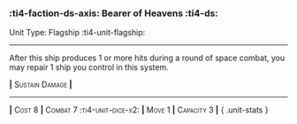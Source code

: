 ### :ti4-faction-ds-axis: **Bearer of Heavens** :ti4-ds:

Unit Type: Flagship :ti4-unit-flagship:

---

After this ship produces 1 or more hits during a round of space combat, you may repair 1 ship you control in this system.

__|__ <span style="font-variant:small-caps;">Sustain Damage</span> __|__

---

__|__ <span style="font-variant:small-caps;">Cost 8</span> __|__ <span style="font-variant:small-caps;">Combat 7 :ti4-unit-dice-x2:</span> __|__ <span style="font-variant:small-caps;">Move 1</span> __|__ <span style="font-variant:small-caps;">Capacity 3</span> __|__
{ .unit-stats }
